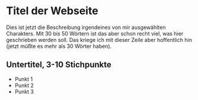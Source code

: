 # Titel der Webseite
Dies ist jetzt die Beschreibung irgendeines von mir ausgewählten Charakters.
Mit 30 bis 50 Wörtern ist das aber schon recht viel, was hier geschrieben werden soll.
Das kriege ich mit dieser Zeile aber hoffentlich hin (jetzt müßte es mehr als 30 Wörter haben).
## Untertitel, 3-10 Stichpunkte
* Punkt 1
* Punkt 2
* Punkt 3
